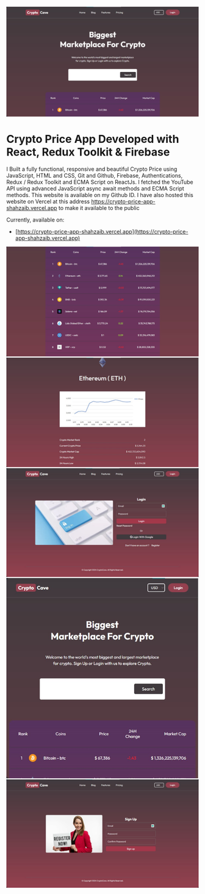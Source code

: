![HOME PAGE](src/assets/crypto_1.jpg)
# Crypto Price App Developed with React, Redux Toolkit & Firebase

I Built a fully functional, responsive and beautiful Crypto Price using JavaScript, HTML and CSS, Git and 
Github, Firebase, Authentications, Redux / Redux Toolkit and ECMA Script on ReactJs. I fetched the YouTube API using advanced JavaScript async 
await methods and ECMA Script methods. This website is available on my Github ID. I have also hosted 
this website on Vercel at this address https://crypto-price-app-shahzaib.vercel.app to make it 
available to the public

Currently, available on:

- [https://crypto-price-app-shahzaib.vercel.app](https://crypto-price-app-shahzaib.vercel.app)



![HOME PAGE](src/assets/crypto_2.jpg)
![HOME PAGE](src/assets/crypto_3.jpg)
![HOME PAGE](src/assets/crypto_4.jpg)
![HOME PAGE](src/assets/crypto_5.jpg)
![HOME PAGE](src/assets/crypto_6.jpg)
